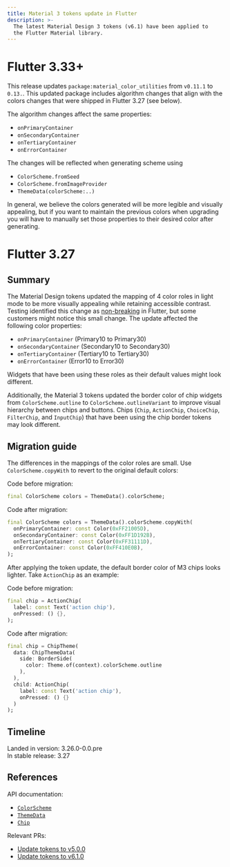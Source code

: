 ```yaml
---
title: Material 3 tokens update in Flutter
description: >-
  The latest Material Design 3 tokens (v6.1) have been applied to
  the Flutter Material library.
---
```


# Flutter 3.33+

This release updates `package:material_color_utilities` from
`v0.11.1` to `0.13.`. This updated package includes algorithm changes that align
with the colors changes that were shipped in Flutter 3.27 (see below).

The algorithm changes affect the same properties:

- `onPrimaryContainer`
- `onSecondaryContainer`
- `onTertiaryContainer`
- `onErrorContainer`

The changes will be reflected when generating scheme using

- `ColorScheme.fromSeed`
- `ColorScheme.fromImageProvider`
- `ThemeData(colorScheme:..)`

In general, we believe the colors generated will be more legible and visually
appealing, but if you want to maintain the previous colors when upgrading
you will have to manually set those properties to their desired color after
generating.

# Flutter 3.27

## Summary

The Material Design tokens updated the mapping of
4 color roles in light mode to be more
visually appealing while retaining accessible contrast.
Testing identified this change as [non-breaking][] in Flutter, but
some customers might notice this small change.
The update affected the following color properties:

- `onPrimaryContainer` (Primary10 to Primary30)
- `onSecondaryContainer` (Secondary10 to Secondary30)
- `onTertiaryContainer` (Tertiary10 to Tertiary30)
- `onErrorContainer` (Error10 to Error30)

Widgets that have been using these roles as their
default values might look different.

Additionally, the Material 3 tokens updated the border color of
chip widgets from `ColorScheme.outline` to `ColorScheme.outlineVariant` to
improve visual hierarchy between chips and buttons.
Chips (`Chip`, `ActionChip`, `ChoiceChip`, `FilterChip`, and `InputChip`) that
have been using the chip border tokens may look different.

## Migration guide

The differences in the mappings of the color roles are small.
Use `ColorScheme.copyWith` to revert to the original default colors:

Code before migration:

```dart
final ColorScheme colors = ThemeData().colorScheme;
```

Code after migration:

```dart
final ColorScheme colors = ThemeData().colorScheme.copyWith(
  onPrimaryContainer: const Color(0xFF21005D),
  onSecondaryContainer: const Color(0xFF1D192B),
  onTertiaryContainer: const Color(0xFF31111D),
  onErrorContainer: const Color(0xFF410E0B),
);
```

After applying the token update,
the default border color of M3 chips looks lighter.
Take `ActionChip` as an example:

Code before migration:

```dart
final chip = ActionChip(
  label: const Text('action chip'),
  onPressed: () {},
);
```

Code after migration:

```dart
final chip = ChipTheme(
  data: ChipThemeData(
    side: BorderSide(
      color: Theme.of(context).colorScheme.outline
    ),
  ),
  child: ActionChip(
    label: const Text('action chip'),
    onPressed: () {}
  )
);
```

## Timeline

Landed in version: 3.26.0-0.0.pre<br>
In stable release: 3.27

## References

API documentation:

- [`ColorScheme`][]
- [`ThemeData`][]
- [`Chip`][]

Relevant PRs:

- [Update tokens to v5.0.0][]
- [Update tokens to v6.1.0][]

[`ColorScheme`]: {{site.api}}/flutter/material/ColorScheme-class.html
[`ThemeData`]: {{site.api}}/flutter/material/ThemeData-class.html
[`Chip`]: {{site.api}}/flutter/material/Chip-class.html
[Update tokens to v5.0.0]: {{site.repo.flutter}}/pull/153385
[Update tokens to v6.1.0]: {{site.repo.flutter}}/pull/153722
[non-breaking]: {{site.repo.flutter}}/flutter/blob/master/docs/contributing/Tree-hygiene.md#1-determine-if-your-change-is-a-breaking-change
